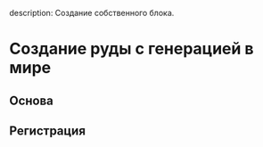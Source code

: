 description: Создание собственного блока.

# Создание руды с генерацией в мире

## Основа



## Регистрация

